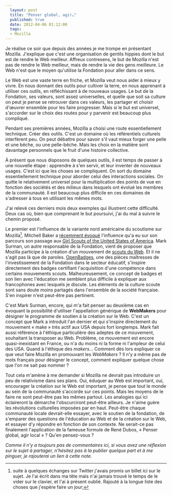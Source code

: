 ```yaml
---
  layout: post
  title: "Penser global, agir…"
  published: true
  date: 2012-04-06 01:12:00
  tags:
  - Mozilla
---
```


Je réalise ce soir que depuis des années je me trompe en présentant Mozilla. J'explique que c'est une organisation de gentils hippies dont le but est de rendre le Web meilleur. Affreux contresens, le but de Mozilla n'est pas de rendre le Web meilleur, mais de rendre la vie des gens meilleure. Le Web n'est que le moyen qu'utilise la Fondation pour aller dans ce sens.

Le Web est une vaste terre en friche, et Mozilla veut nous aider à mieux y vivre. En nous donnant des outils pour cultiver la terre, en nous apprenant à utiliser ces outils, en réfléchissant à de nouveaux usages. Le but de la Fondation, ses valeurs, sont assez universelles, et quelle que soit sa culture on peut je pense se retrouver dans ces valeurs, les partager et choisir d'œuvrer ensemble pour les faire progresser. Mais si le but est universel, s'accorder sur le choix des routes pour y parvenir est beaucoup plus compliqué.

Pendant ses premières années, Mozilla a choisi une route essentiellement technique. Créer des outils. C'est un domaine où les référentiels culturels interfèrent peu. On peut débattre pour savoir s'il vaut mieux forger une pelle et une bêche, ou une pelle-bêche. Mais les choix en la matière sont davantage personnels que le fruit d'une histoire collective.

À présent que nous disposons de quelques outils, il est temps de passer à une nouvelle étape : apprendre à s'en servir, et leur inventer de nouveaux usages. C'est ici que les choses se compliquent. On sort du domaine essentiellement technique pour aborder celui des interactions sociales. On quitte le relativement universel pour la multiplication des points de vue en fonction des sociétés et des milieux dans lesquels ont évolué les membres de la communauté. Il est beaucoup plus difficile en ces domaines de s'adresser à tous en utilisant les mêmes mots.

J'ai relevé ces derniers mois deux exemples qui illustrent cette difficulté. Deux cas où, bien que comprenant le but poursuivi, j'ai du mal à suivre le chemin proposé.

Le premier est l'influence de la variante nord américaine du scoutisme sur Mozilla[^scout]. Mitchell Baker a [récemment évoqué](http://blog.lizardwrangler.com/2012/03/14/leadership-role-models-and-girl-scouts/) l'influence qu'a eu sur son parcours son passage aux [Girl Scouts of the United States of America](http://fr.wikipedia.org/wiki/Girl_Scouts_of_the_United_States_of_America). Mark Surman, un autre responsable de la Fondation, vient de proposer que Mozilla participe à la création d'un mouvement de [scouts du Web](http://commonspace.wordpress.com/2012/04/03/scouting-movement-for-the-web/). Et il ne s'agit pas là que de paroles. [OpenBadges](http://www.openbadges.org/en-US/), une des pièces maîtresses de l'investissement de la Fondation dans le secteur éducatif, s'inspire directement des badges certifiant l'acquisition d'une compétence dans certains mouvements scouts. Malheureusement, ce concept de badges et son lien avec l'éducation me semblent plus difficile à expliquer aux francophones avec lesquels je discute. Les éléments de la culture scoute sont sans doute moins partagés dans l'ensemble de la société française. S'en inspirer n'est peut-être pas pertinent.

C'est Mark Surman, encore, qui m'a fait penser au deuxième cas en évoquant la possibilité d'utiliser l'appellation générique de **WebMakers** pour désigner le programme de soutien à la création sur le Web. C'est un concept que Mark a introduit l'an dernier et qui s'inspire directement du mouvement &laquo;&nbsp;make&nbsp;&raquo; très actif aux USA depuis fort longtemps. Mark fait aussi référence à l'éthique particulière des adeptes de ce mouvement, souhaitant la transposer au Web. Problème, ce mouvement est encore quasi-inexistant en France, ou n'a du moins ni la forme ni l'ampleur de celui des USA. Quand à l'éthique des *makers*… Comment dès lors expliquer ce que veut faire Mozilla en promouvant les *WebMakers*&nbsp;? Il n'y a même pas de mots français pour désigner le concept, comment expliquer quelque chose que l'on ne sait pas nommer&nbsp;?

Tout cela m'amène à me demander si Mozilla ne devrait pas introduire un peu de relativisme dans ses plans. Oui, éduquer au Web est important, oui, encourager la création sur le Web est important, je pense que tout le monde au sein de la communauté s'accorde sur ces points. Mais les moyens de le faire ne sont peut-être pas les mêmes partout. Les analogies qui ici éclaireront la démarche l'obscurciront peut-être ailleurs. Je n'aime guère les révolutions culturelles imposées par en haut. Peut-être chaque communauté locale devrait-elle essayer, avec le soutien de la fondation, de s'emparer des questions de l'éducation au Web et de la création sur le Web, et essayer d'y répondre en fonction de son contexte. Ne serait-ce pas finalement l'application de la fameuse formule de René Dubos, &laquo;&nbsp;Penser global, agir local&nbsp;&raquo;&nbsp;? Qu'en pensez-vous ?

*Comme il n'y a toujours pas de commentaires ici, si vous avez une réflexion sur le sujet à partager, n'hésitez pas à la publier quelque part et à me pinguer, je rajouterai un lien à cette note.*

[^scout]: suite à quelques échanges sur Twitter j'avais promis un billet ici sur le sujet. Je l'ai écrit dans ma tête mais n'ai jamais trouvé le temps de le vider sur le clavier, et l'ai à présent oublié. Rajouté à la longue liste des choses que j'espère faire un jour;

